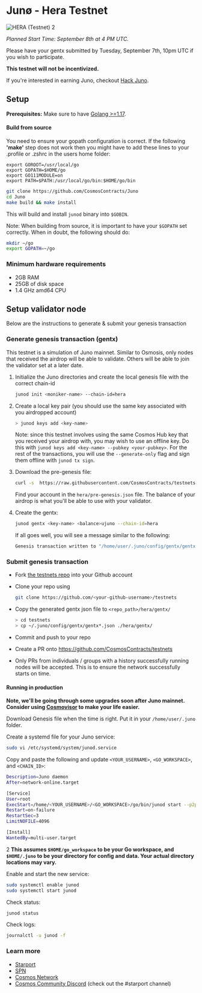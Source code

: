# Junø - Hera Testnet

![HERA (Testnet) 2](https://user-images.githubusercontent.com/79812965/131985200-9bc33b36-264a-48c5-84b2-38f6614406f0.png)

_Planned Start Time: September 8th at 4 PM UTC._

Please have your gentx submitted by Tuesday, September 7th, 10pm UTC if you wish to participate.

**This testnet will not be incentivized.**

If you're interested in earning Juno, checkout [Hack Juno](https://github.com/CosmosContracts/hack-juno).

## Setup

**Prerequisites:** Make sure to have [Golang >=1.17](https://golang.org/).

#### Build from source

You need to ensure your gopath configuration is correct. If the following **'make'** step does not work then you might have to add these lines to your .profile or .zshrc in the users home folder:

```
export GOROOT=/usr/local/go
export GOPATH=$HOME/go
export GO111MODULE=on
export PATH=$PATH:/usr/local/go/bin:$HOME/go/bin
```

```sh
git clone https://github.com/CosmosContracts/Juno
cd Juno
make build && make install
```

This will build and install `junod` binary into `$GOBIN`.

Note: When building from source, it is important to have your `$GOPATH` set correctly. When in doubt, the following should do:

```sh
mkdir ~/go
export GOPATH=~/go
```

### Minimum hardware requirements

- 2GB RAM
- 25GB of disk space
- 1.4 GHz amd64 CPU

## Setup validator node

Below are the instructions to generate & submit your genesis transaction

### Generate genesis transaction (gentx)

This testnet is a simulation of Juno mainnet. Similar to Osmosis, only nodes that received the airdrop will be able to validate. Others will be able to join the validator set at a later date.

1. Initialize the Juno directories and create the local genesis file with the correct
   chain-id

   ```bash
   junod init <moniker-name> --chain-id=hera
   ```

2. Create a local key pair (you should use the same key associated with you airdropped account)

   ```sh
   > junod keys add <key-name>
   ```

   Note: since this testnet involves using the same Cosmos Hub key that you received your airdrop with, you may wish to use an offline key. Do this with `junod keys add <key-name> --pubkey <your-pubkey>`. For the rest of the transactions, you will use the `--generate-only` flag and sign them offline with `junod tx sign`.

3. Download the pre-genesis file:

   ```sh
   curl -s  https://raw.githubusercontent.com/CosmosContracts/testnets/main/hera/pre-genesis.json >~/.juno/config/genesis.json
   ```

   Find your account in the `hera/pre-genesis.json` file. The balance of your airdrop is what you'll be able to use with your validator.

4. Create the gentx:

   ```bash
   junod gentx <key-name> <balance>ujuno --chain-id=hera
   ```

   If all goes well, you will see a message similar to the following:

   ```bash
   Genesis transaction written to "/home/user/.juno/config/gentx/gentx-******.json"
   ```

### Submit genesis transaction

- Fork [the testnets repo](https://github.com/CosmosContracts/testnets) into your Github account

- Clone your repo using

  ```bash
  git clone https://github.com/<your-github-username>/testnets
  ```

- Copy the generated gentx json file to `<repo_path>/hera/gentx/`

  ```sh
  > cd testnets
  > cp ~/.juno/config/gentx/gentx*.json ./hera/gentx/
  ```

- Commit and push to your repo
- Create a PR onto https://github.com/CosmosContracts/testnets
- Only PRs from individuals / groups with a history successfully running nodes will be accepted. This is to ensure the network successfully starts on time.

#### Running in production

**Note, we'll be going through some upgrades soon after Juno mainnet. Consider using [Cosmovisor](https://github.com/cosmos/cosmos-sdk/tree/master/cosmovisor) to make your life easier.**

Download Genesis file when the time is right. Put it in your `/home/user/.juno` folder.

Create a systemd file for your Juno service:

```sh
sudo vi /etc/systemd/system/junod.service
```

Copy and paste the following and update `<YOUR_USERNAME>`, `<GO_WORKSPACE>`, and `<CHAIN_ID>`:

```sh
Description=Juno daemon
After=network-online.target

[Service]
User=root
ExecStart=/home/<YOUR_USERNAME>/<GO_WORKSPACE>/go/bin/junod start --p2p.laddr tcp://0.0.0.0:26656 --home /home/<YOUR_USERNAME>/.juno
Restart=on-failure
RestartSec=3
LimitNOFILE=4096

[Install]
WantedBy=multi-user.target
```

2
**This assumes `$HOME/go_workspace` to be your Go workspace, and `$HOME/.juno` to be your directory for config and data. Your actual directory locations may vary.**

Enable and start the new service:

```sh
sudo systemctl enable junod
sudo systemctl start junod
```

Check status:

```sh
junod status
```

Check logs:

```sh
journalctl -u junod -f
```

### Learn more

- [Starport](https://github.com/tendermint/starport)
- [SPN](https://github.com/tendermint/spn)
- [Cosmos Network](https://cosmos.network)
- [Cosmos Community Discord](https://discord.com/invite/W8trcGV) (check out the #starport channel)
